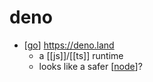 # deno

- [[go]] https://deno.land
  - a [[js]]/[[ts]] runtime
  - looks like a safer [[node]]?


[//begin]: # "Autogenerated link references for markdown compatibility"
[go]: go "Go"
[node]: node "Node"
[//end]: # "Autogenerated link references"